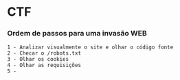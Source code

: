 # CTF

### Ordem de passos para uma invasão WEB

    1 - Analizar visualmente o site e olhar o código fonte
    2 - Checar o /robots.txt
    3 - Olhar os cookies
    4 - Olhar as requisições
    5 - 
